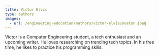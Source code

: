 ```yaml
---
title: Victor Elvis
type: authors
images:
  - url: /engineering-education/authors/victor-elvis/avatar.jpeg 
---
```

Victor is a Computer Engineering student, a tech enthusiast and an upcoming writer. He loves researching on trending tech topics. In his free time, he likes to practice his programming skills.
